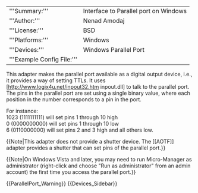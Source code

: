 <table><tr><td>
'''Summary:'''</td><td>Interface to Parallel port on Windows</td></tr>
<tr><td>'''Author:'''</td><td>Nenad Amodaj</td></tr>
<tr><td>'''License:'''</td><td>BSD</td></tr> 
<tr><td>'''Platforms:'''</td><td>Windows</td></tr>
<tr><td>'''Devices:'''</td><td>Windows Parallel Port</td></tr>
<tr><td>'''Example Config File:'''</td><td></td></tr>
</table>


This adapter makes the parallel port available as a digital output device, i.e., it provides a way of setting TTLs.  It uses [http://www.logix4u.net/inpout32.htm inpout.dll] to talk to the parallel port. The pins in the parallel port are set using a single binary value, where each position in the number corresponds to a pin in the port.   

For instance: <br>
1023 (1111111111)  will set pins 1 through 10 high<br>
0    (0000000000) will set pins 1 through 10 low<br>
6    (0110000000) will set pins 2 and 3 high and all others low.<br>

{{Note|This adapter does not provide a shutter device.  The [[AOTF]] adapter provides a shutter that can set pins of the parallel port.}}

{{Note|On Windows Vista and later, you may need to run Micro-Manager as administrator (right-click and choose "Run as administrator" from an admin account) the first time you access the parallel port.}}

{{ParallelPort_Warning}}
{{Devices_Sidebar}}
